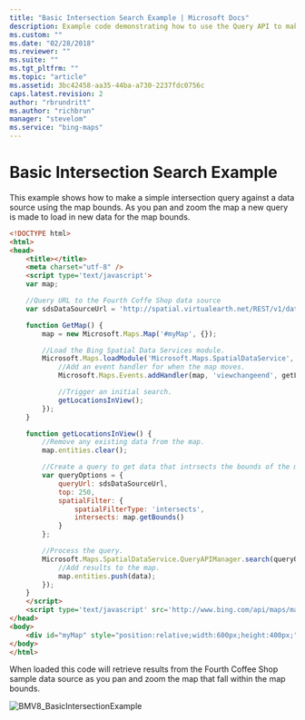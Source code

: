 ```yaml
---
title: "Basic Intersection Search Example | Microsoft Docs"
description: Example code demonstrating how to use the Query API to make a simple intersection query against a data source using the map bounds.
ms.custom: ""
ms.date: "02/28/2018"
ms.reviewer: ""
ms.suite: ""
ms.tgt_pltfrm: ""
ms.topic: "article"
ms.assetid: 3bc42458-aa35-44ba-a730-2237fdc0756c
caps.latest.revision: 2
author: "rbrundritt"
ms.author: "richbrun"
manager: "stevelom"
ms.service: "bing-maps"
---
```

# Basic Intersection Search Example

This example shows how to make a simple intersection query against a data source using the map bounds. As you pan and zoom the map a new query is made to load in new data for the map bounds.

```html
<!DOCTYPE html>
<html>
<head>
    <title></title>
    <meta charset="utf-8" />
	<script type='text/javascript'>
    var map;

    //Query URL to the Fourth Coffe Shop data source
    var sdsDataSourceUrl = 'http://spatial.virtualearth.net/REST/v1/data/20181f26d9e94c81acdf9496133d4f23/FourthCoffeeSample/FourthCoffeeShops';

    function GetMap() {
        map = new Microsoft.Maps.Map('#myMap', {});

        //Load the Bing Spatial Data Services module.
        Microsoft.Maps.loadModule('Microsoft.Maps.SpatialDataService', function () {
            //Add an event handler for when the map moves.
            Microsoft.Maps.Events.addHandler(map, 'viewchangeend', getLocationsInView);

            //Trigger an initial search.
            getLocationsInView();
        });
    }

    function getLocationsInView() {
        //Remove any existing data from the map.
        map.entities.clear();

        //Create a query to get data that intrsects the bounds of the map.
        var queryOptions = {
            queryUrl: sdsDataSourceUrl,
            top: 250,
            spatialFilter: {
                spatialFilterType: 'intersects',
                intersects: map.getBounds()
            }
        };

        //Process the query.
        Microsoft.Maps.SpatialDataService.QueryAPIManager.search(queryOptions, map, function (data) {
            //Add results to the map.
            map.entities.push(data);
        });
    }
    </script>
    <script type='text/javascript' src='http://www.bing.com/api/maps/mapcontrol?callback=GetMap&key=[YOUR_BING_MAPS_KEY]' async defer></script>
</head>
<body>
    <div id="myMap" style="position:relative;width:600px;height:400px;"></div>
</body>
</html>
```

When loaded this code will retrieve results from the Fourth Coffee Shop sample data source as you pan and zoom the map that fall within the map bounds. 

![BMV8_BasicIntersectionExample](../../../media/bmv8-basicintersectionexample.png)